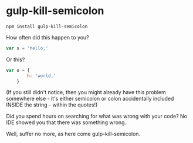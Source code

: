 # gulp-kill-semicolon

```npm install gulp-kill-semicolon```

How often did this happen to you?
```javascript
var s = 'hello;'
```
Or this?
```javascript
var o = {
		h: 'world,'
	}
```
(If you still didn't notice, then you might already have this problem somewhere else - it's either semicolon or colon accidentally included INSIDE the string - within the quotes!)

Did you spend hours on searching for what was wrong with your code? No IDE showed you that there was something wrong..

Well, suffer no more, as here come gulp-kill-semicolon.